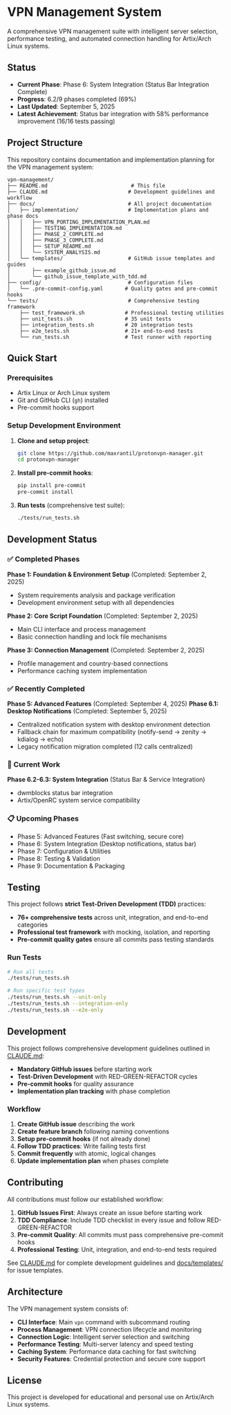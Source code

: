 # VPN Management System

A comprehensive VPN management suite with intelligent server selection, performance testing, and automated connection handling for Artix/Arch Linux systems.

## Status
- **Current Phase**: Phase 6: System Integration (Status Bar Integration Complete)
- **Progress**: 6.2/9 phases completed (69%)
- **Last Updated**: September 5, 2025
- **Latest Achievement**: Status bar integration with 58% performance improvement (16/16 tests passing)

## Project Structure

This repository contains documentation and implementation planning for the VPN management system:

```
vpn-management/
├── README.md                           # This file
├── CLAUDE.md                          # Development guidelines and workflow
├── docs/                              # All project documentation
│   ├── implementation/                # Implementation plans and phase docs
│   │   ├── VPN_PORTING_IMPLEMENTATION_PLAN.md
│   │   ├── TESTING_IMPLEMENTATION.md
│   │   ├── PHASE_2_COMPLETE.md
│   │   ├── PHASE_3_COMPLETE.md
│   │   ├── SETUP_README.md
│   │   └── SYSTEM_ANALYSIS.md
│   └── templates/                     # GitHub issue templates and guides
│       ├── example_github_issue.md
│       └── github_issue_template_with_tdd.md
├── config/                            # Configuration files
│   └── .pre-commit-config.yaml       # Quality gates and pre-commit hooks
└── tests/                             # Comprehensive testing framework
    ├── test_framework.sh             # Professional testing utilities
    ├── unit_tests.sh                 # 35 unit tests
    ├── integration_tests.sh          # 20 integration tests
    ├── e2e_tests.sh                  # 21+ end-to-end tests
    └── run_tests.sh                  # Test runner with reporting
```

## Quick Start

### Prerequisites
- Artix Linux or Arch Linux system
- Git and GitHub CLI (`gh`) installed
- Pre-commit hooks support

### Setup Development Environment

1. **Clone and setup project**:
   ```bash
   git clone https://github.com/maxrantil/protonvpn-manager.git
   cd protonvpn-manager
   ```

2. **Install pre-commit hooks**:
   ```bash
   pip install pre-commit
   pre-commit install
   ```

3. **Run tests** (comprehensive test suite):
   ```bash
   ./tests/run_tests.sh
   ```

## Development Status

### ✅ Completed Phases

**Phase 1: Foundation & Environment Setup** (Completed: September 2, 2025)
- System requirements analysis and package verification
- Development environment setup with all dependencies

**Phase 2: Core Script Foundation** (Completed: September 2, 2025)
- Main CLI interface and process management
- Basic connection handling and lock file mechanisms

**Phase 3: Connection Management** (Completed: September 2, 2025)
- Profile management and country-based connections
- Performance caching system implementation

### ✅ Recently Completed
**Phase 5: Advanced Features** (Completed: September 4, 2025)
**Phase 6.1: Desktop Notifications** (Completed: September 5, 2025)
- Centralized notification system with desktop environment detection
- Fallback chain for maximum compatibility (notify-send → zenity → kdialog → echo)
- Legacy notification migration completed (12 calls centralized)

### 🚧 Current Work
**Phase 6.2-6.3: System Integration** (Status Bar & Service Integration)
- dwmblocks status bar integration
- Artix/OpenRC system service compatibility

### 📋 Upcoming Phases
- Phase 5: Advanced Features (Fast switching, secure core)
- Phase 6: System Integration (Desktop notifications, status bar)
- Phase 7: Configuration & Utilities
- Phase 8: Testing & Validation
- Phase 9: Documentation & Packaging

## Testing

This project follows **strict Test-Driven Development (TDD)** practices:

- **76+ comprehensive tests** across unit, integration, and end-to-end categories
- **Professional test framework** with mocking, isolation, and reporting
- **Pre-commit quality gates** ensure all commits pass testing standards

### Run Tests

```bash
# Run all tests
./tests/run_tests.sh

# Run specific test types
./tests/run_tests.sh --unit-only
./tests/run_tests.sh --integration-only
./tests/run_tests.sh --e2e-only
```

## Development

This project follows comprehensive development guidelines outlined in [CLAUDE.md](CLAUDE.md):

- **Mandatory GitHub issues** before starting work
- **Test-Driven Development** with RED-GREEN-REFACTOR cycles
- **Pre-commit hooks** for quality assurance
- **Implementation plan tracking** with phase completion

### Workflow

1. **Create GitHub issue** describing the work
2. **Create feature branch** following naming conventions
3. **Setup pre-commit hooks** (if not already done)
4. **Follow TDD practices**: Write failing tests first
5. **Commit frequently** with atomic, logical changes
6. **Update implementation plan** when phases complete

## Contributing

All contributions must follow our established workflow:

1. **GitHub Issues First**: Always create an issue before starting work
2. **TDD Compliance**: Include TDD checklist in every issue and follow RED-GREEN-REFACTOR
3. **Pre-commit Quality**: All commits must pass comprehensive pre-commit hooks
4. **Professional Testing**: Unit, integration, and end-to-end tests required

See [CLAUDE.md](CLAUDE.md) for complete development guidelines and [docs/templates/](docs/templates/) for issue templates.

## Architecture

The VPN management system consists of:

- **CLI Interface**: Main `vpn` command with subcommand routing
- **Process Management**: VPN connection lifecycle and monitoring
- **Connection Logic**: Intelligent server selection and switching
- **Performance Testing**: Multi-server latency and speed testing
- **Caching System**: Performance data caching for fast switching
- **Security Features**: Credential protection and secure core support

## License

This project is developed for educational and personal use on Artix/Arch Linux systems.
